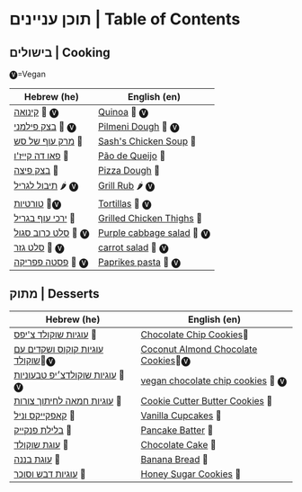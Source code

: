 # תוכן עניינים | Table of Contents

## בישולים | Cooking
🅥=Vegan

| Hebrew (he)                                                   | English (en)                                                |
|---------------------------------------------------------------|-------------------------------------------------------------|
| [קינואה](he/quinoa.MD) 🍚 🅥                                     | [Quinoa](en/quinoa.MD) 🍚 🅥                                  |
| [בצק פילמני](he/pilmeni_dough.MD) 🥟 🅥                          | [Pilmeni Dough](en/pilmeni_dough.MD) 🥟 🅥                     |
| [מרק עוף של סש](he/chicken_soup.MD) 🍲                        | [Sash's Chicken Soup](en/chicken_soup.MD) 🍲                |
| [פאו דה קייז'ו](he/paodequeijo.MD) 🧀                         | [Pão de Queijo](en/paodequeijo.MD) 🧀                       |
| [בצק פיצה](he/pizza_dough.MD) 🍕                              | [Pizza Dough](en/pizza_dough.MD) 🍕                         |
| [תיבול לגריל](he/grill_rub.MD) 🌶️ 🅥                            | [Grill Rub](en/grill_rub.MD) 🌶️ 🅥                            |
| [טורטיות](he/tortillas.MD) 🌮🅥                                 | [Tortillas](en/tortillas.MD) 🌮 🅥                             |
| [ירכי עוף בגריל](he/grilled_chicken_thighs.MD) 🍗             | [Grilled Chicken Thighs](en/grilled_chicken_thighs.MD) 🍗   |
| [סלט כרוב סגול](he/purple_cabbage_salad.MD) 🥬 🅥             | [Purple cabbage salad](en/purple_cabbage_salad.MD) 🥬 🅥    |
| [סלט גזר](he/carrot_salad.MD) 🥕 🅥                    | [carrot salad](en/carrot_salad.MD) 🥕 🅥    |
| [פסטה פפריקה](he/carrot_salad.MD) 🍝 🅥                        | [Paprikes pasta](en/carrot_salad.MD) 🍝 🅥    |


## מתוק | Desserts

| Hebrew (he)                                                   | English (en)                                                |
|---------------------------------------------------------------|-------------------------------------------------------------|
| [עוגיות שוקולד צ'יפס](he/chocolatechip_cookies.MD) 🍪         | [Chocolate Chip Cookies](en/chocolatechip_cookies.MD)🍪    |
| [עוגיות קוקוס ושקדים עם שוקולד](he/coconut_almond_choclate_cookies.MD)🍪🅥 | [Coconut Almond Chocolate Cookies](en/coconut_almond_choclate_cookies.MD)🍪🅥|
| [עוגיות שוקולדצ׳יפ טבעוניות](he/Choclatechip_vegan.MD) 🍪🅥 | [vegan chocolate chip cookies](en/Choclatechip_vegan.MD) 🍪 🅥|
| [עוגיות חמאה לחיתוך צורות](he/cookie_cutter_cookies.MD) 🍪    | [Cookie Cutter Butter Cookies](en/cookie_cutter_cookies.MD) 🍪 |
| [קאפקייקס וניל](he/vanila_cupcakes.MD) 🧁                     | [Vanilla Cupcakes](en/vanila_cupcakes.MD) 🧁                |
| [בלילת פנקייק](he/pankcakebatter.MD) 🥞                      | [Pancake Batter](en/pankcakebatter.MD) 🥞                   |
| [עוגת שוקולד](he/chocolate_cake.MD) 🥮                        | [Chocolate Cake](en/chocolate_cake.MD) 🥮                   |
| [עוגת בננה](he/banana_bread.MD) 🥮                           | [Banana Bread](en/banana_bread.MD) 🥮                       |
| [עוגיות דבש וסוכר](he/honey_sugar_cookies.MD) 🍯              | [Honey Sugar Cookies](en/honey_sugar_cookies.MD) 🍯         |
